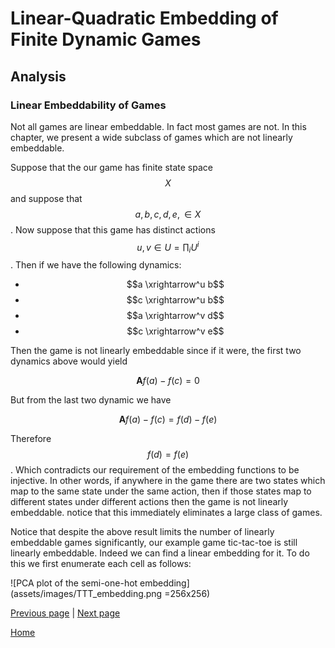 # Linear-Quadratic Embedding of Finite Dynamic Games #
## Analysis ##
<link rel="stylesheet" href="https://cdn.jsdelivr.net/npm/katex@0.10.2/dist/katex.min.css" integrity="sha384-yFRtMMDnQtDRO8rLpMIKrtPCD5jdktao2TV19YiZYWMDkUR5GQZR/NOVTdquEx1j" crossorigin="anonymous">
<script defer src="https://cdn.jsdelivr.net/npm/katex@0.10.2/dist/katex.min.js" integrity="sha384-9Nhn55MVVN0/4OFx7EE5kpFBPsEMZxKTCnA+4fqDmg12eCTqGi6+BB2LjY8brQxJ" crossorigin="anonymous"></script>
<script defer src="https://cdn.jsdelivr.net/npm/katex@0.10.2/dist/contrib/auto-render.min.js" integrity="sha384-kWPLUVMOks5AQFrykwIup5lo0m3iMkkHrD0uJ4H5cjeGihAutqP0yW0J6dpFiVkI" crossorigin="anonymous" onload="renderMathInElement(document.body);"></script>

### Linear Embeddability of Games ###
Not all games are linear embeddable. In fact most games are not. In this chapter, we present a wide subclass of games which are not linearly embeddable.

Suppose that the our game has finite state space $$X$$ and suppose that $$a,b,c,d,e,\in X$$. Now suppose that this game has distinct actions $$u,v\in U = \prod_i U^i$$. Then if we have the following dynamics:

- $$a \xrightarrow^u b$$
- $$c \xrightarrow^u b$$
- $$a \xrightarrow^v d$$
- $$c \xrightarrow^v e$$

Then the game is not linearly embeddable since if it were, the first two dynamics above would yield

$$
\mathbf{A} f(a) - f(c) = 0  
$$

But from the last two dynamic we have

$$
\mathbf{A} f(a) - f(c) = f(d) - f(e)   
$$

Therefore $$f(d) = f(e)$$. Which contradicts our requirement of the embedding functions to be injective. In other words, if anywhere in the game there are two states which map to the same state under the same action, then if those states map to different states under different actions then the game is not linearly embeddable. notice that this immediately eliminates a large class of games.

Notice that despite the above result limits the number of linearly embeddable games significantly, our example game tic-tac-toe is still linearly embeddable. Indeed we can find a linear embedding for it. To do this we first enumerate each cell as follows:

![PCA plot of the semi-one-hot embedding](assets/images/TTT_embedding.png =256x256)


[Previous page](problem.md) | [Next page](results.md)

[Home](README.md)
